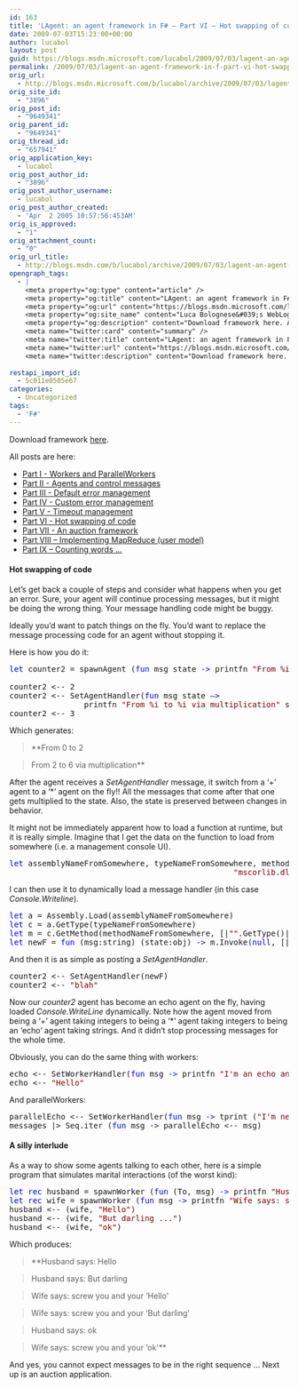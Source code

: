 ```yaml
---
id: 163
title: 'LAgent: an agent framework in F# – Part VI – Hot swapping of code (and something silly)'
date: 2009-07-03T15:23:00+00:00
author: lucabol
layout: post
guid: https://blogs.msdn.microsoft.com/lucabol/2009/07/03/lagent-an-agent-framework-in-f-part-vi-hot-swapping-of-code-and-something-silly/
permalink: /2009/07/03/lagent-an-agent-framework-in-f-part-vi-hot-swapping-of-code-and-something-silly/
orig_url:
  - http://blogs.msdn.microsoft.com/b/lucabol/archive/2009/07/03/lagent-an-agent-framework-in-f-part-vi-hot-swapping-of-code-and-something-silly.aspx
orig_site_id:
  - "3896"
orig_post_id:
  - "9649341"
orig_parent_id:
  - "9649341"
orig_thread_id:
  - "657941"
orig_application_key:
  - lucabol
orig_post_author_id:
  - "3896"
orig_post_author_username:
  - lucabol
orig_post_author_created:
  - 'Apr  2 2005 10:57:56:453AM'
orig_is_approved:
  - "1"
orig_attachment_count:
  - "0"
orig_url_title:
  - http://blogs.msdn.com/b/lucabol/archive/2009/07/03/lagent-an-agent-framework-in-f-part-vi-hot-swapping-of-code-and-something-silly.aspx
opengraph_tags:
  - |
    <meta property="og:type" content="article" />
    <meta property="og:title" content="LAgent: an agent framework in F# &ndash; Part VI &ndash; Hot swapping of code (and something silly)" />
    <meta property="og:url" content="https://blogs.msdn.microsoft.com/lucabol/2009/07/03/lagent-an-agent-framework-in-f-part-vi-hot-swapping-of-code-and-something-silly/" />
    <meta property="og:site_name" content="Luca Bolognese&#039;s WebLog" />
    <meta property="og:description" content="Download framework here. All posts are here: Part I  - Workers and ParallelWorkers Part II  - Agents and control messages Part III  - Default error management Part IV  - Custom error management Part V  - Timeout management Part VI  - Hot swapping of code Part VII  - An auction framework Part VIII – Implementing MapReduce..." />
    <meta name="twitter:card" content="summary" />
    <meta name="twitter:title" content="LAgent: an agent framework in F# &ndash; Part VI &ndash; Hot swapping of code (and something silly)" />
    <meta name="twitter:url" content="https://blogs.msdn.microsoft.com/lucabol/2009/07/03/lagent-an-agent-framework-in-f-part-vi-hot-swapping-of-code-and-something-silly/" />
    <meta name="twitter:description" content="Download framework here. All posts are here: Part I  - Workers and ParallelWorkers Part II  - Agents and control messages Part III  - Default error management Part IV  - Custom error management Part V  - Timeout management Part VI  - Hot swapping of code Part VII  - An auction framework Part VIII – Implementing MapReduce..." />
    
restapi_import_id:
  - 5c011e0505e67
categories:
  - Uncategorized
tags:
  - 'F#'
---
```

Download framework [here](http://code.msdn.microsoft.com/LAgent).

All posts are here:

  * [Part I  - Workers and ParallelWorkers](http://blogs.msdn.com/lucabol/archive/2009/05/29/lagent-an-agent-framework-in-f-part-i-workers-and-parallelworkers.aspx) 
  * [Part II  - Agents and control messages](http://blogs.msdn.com/lucabol/archive/2009/06/05/lagent-an-agent-framework-in-f-part-ii-agents-and-control-messages.aspx) 
  * [Part III  - Default error management](http://blogs.msdn.com/lucabol/archive/2009/06/12/lagent-an-agent-framework-in-f-part-iii-default-error-management.aspx) 
  * [Part IV  - Custom error management](http://blogs.msdn.com/lucabol/archive/2009/06/19/lagent-an-agent-framework-in-f-part-iv-custom-error-management.aspx) 
  * [Part V  - Timeout management](http://blogs.msdn.com/lucabol/archive/2009/06/26/lagent-an-agent-framework-in-f-part-v-timeout-management.aspx) 
  * [Part VI  - Hot swapping of code](http://blogs.msdn.com/lucabol/archive/2009/07/03/lagent-an-agent-framework-in-f-part-vi-hot-swapping-of-code-and-something-silly.aspx) 
  * [Part VII  - An auction framework](http://blogs.msdn.com/lucabol/archive/2009/07/10/lagent-an-agent-framework-in-f-part-vii-an-auction-application.aspx) 
  * [Part VIII – Implementing MapReduce (user model)](http://blogs.msdn.com/lucabol/archive/2009/09/04/lagent-an-agent-framework-in-f-part-viii-implementing-mapreduce-user-model.aspx) 
  * [Part IX – Counting words …](http://blogs.msdn.com/lucabol/archive/2009/09/18/lagent-an-agent-framework-in-f-part-ix-counting-words.aspx)&#160; 

#### Hot swapping of code

Let’s get back a couple of steps and consider what happens when you get an error. Sure, your agent will continue processing messages, but it might be doing the wrong thing. Your message handling code might be buggy.

Ideally you’d want to patch things on the fly. You’d want to replace the message processing code for an agent without stopping it.

Here is how you do it:

<pre class="code"><span style="color:blue;">let </span>counter2 = spawnAgent (<span style="color:blue;">fun </span>msg state <span style="color:blue;">-&gt; </span>printfn <span style="color:maroon;">"From %i to %i" </span>state (state + msg);<br />                                                                              state + msg) 0
counter2 &lt;-- 2
counter2 &lt;-- SetAgentHandler(<span style="color:blue;">fun </span>msg state –<span style="color:blue;">&gt;<br />                </span>printfn <span style="color:maroon;">"From %i to %i via multiplication" </span>state (state * msg); msg * state)
counter2 &lt;-- 3</pre>



Which generates:

> **From 0 to 2
        
>   
> From 2 to 6 via multiplication**

After the agent receives a _SetAgentHandler_ message, it switch from a ‘+’ agent to a ‘*’ agent on the fly!! All the messages that come after that one gets multiplied to the state. Also, the state is preserved between changes in behavior.

It might not be immediately apparent how to load a function at runtime, but it is really simple. Imagine that I get the data on the function to load from somewhere (i.e. a management console UI).

<pre class="code"><span style="color:blue;">let </span>assemblyNameFromSomewhere, typeNameFromSomewhere, methodNameFromSomewhere = <br />                                                <span style="color:maroon;">"mscorlib.dll"</span>, <span style="color:maroon;">"System.Console"</span>, <span style="color:maroon;">"WriteLine"</span></pre>

I can then use it to dynamically load a message handler (in this case _Console.Writeline_).

<pre class="code"><span style="color:blue;">let </span>a = Assembly.Load(assemblyNameFromSomewhere)
<span style="color:blue;">let </span>c = a.GetType(typeNameFromSomewhere)
<span style="color:blue;">let </span>m = c.GetMethod(methodNameFromSomewhere, [|<span style="color:maroon;">""</span>.GetType()|])
<span style="color:blue;">let </span>newF = <span style="color:blue;">fun </span>(msg:string) (state:obj) <span style="color:blue;">-&gt; </span>m.Invoke(<span style="color:blue;">null</span>, [| (msg:&gt;obj) |])</pre>

And then it is as simple as posting a _SetAgentHandler_.

<pre class="code">counter2 &lt;-- SetAgentHandler(newF)
counter2 &lt;-- <span style="color:maroon;">"blah"</span></pre>

Now our _counter2_ agent has become an echo agent on the fly, having loaded _Console.WriteLine_ dynamically. Note how the agent moved from being a ‘+’ agent taking integers to being a ‘*’ agent taking integers to being an ‘echo’ agent taking strings. And it didn’t stop processing messages for the whole time.

Obviously, you can do the same thing with workers:

<pre class="code">echo &lt;-- SetWorkerHandler(<span style="color:blue;">fun </span>msg <span style="color:blue;">-&gt; </span>printfn <span style="color:maroon;">"I'm an echo and I say: %s" </span>msg)
echo &lt;-- <span style="color:maroon;">"Hello"</span></pre>

And parallelWorkers:

<pre class="code">parallelEcho &lt;-- SetWorkerHandler(<span style="color:blue;">fun </span>msg <span style="color:blue;">-&gt; </span>tprint (<span style="color:maroon;">"I'm new and " </span>+ msg))
messages |&gt; Seq.iter (<span style="color:blue;">fun </span>msg <span style="color:blue;">-&gt; </span>parallelEcho &lt;-- msg)</pre>

#### A silly interlude

As a way to show some agents talking to each other, here is a simple program that simulates marital interactions (of the worst kind):

<pre class="code"><span style="color:blue;">let rec </span>husband = spawnWorker (<span style="color:blue;">fun </span>(To, msg) <span style="color:blue;">-&gt; </span>printfn <span style="color:maroon;">"Husband says: %s" </span>msg; To &lt;-- msg)
<span style="color:blue;">let rec </span>wife = spawnWorker (<span style="color:blue;">fun </span>msg <span style="color:blue;">-&gt; </span>printfn <span style="color:maroon;">"Wife says: screw you and your '%s'" </span>msg)
husband &lt;-- (wife, <span style="color:maroon;">"Hello"</span>)
husband &lt;-- (wife, <span style="color:maroon;">"But darling ..."</span>)
husband &lt;-- (wife, <span style="color:maroon;">"ok"</span>)</pre>

Which produces:

> **Husband says: Hello
        
>   
> Husband says: But darling
        
>   
> Wife says: screw you and your &#8216;Hello'
        
>   
> Wife says: screw you and your &#8216;But darling'
        
>   
> Husband says: ok
        
>   
> Wife says: screw you and your &#8216;ok'**

And yes, you cannot expect messages to be in the right sequence … Next up is an auction application.